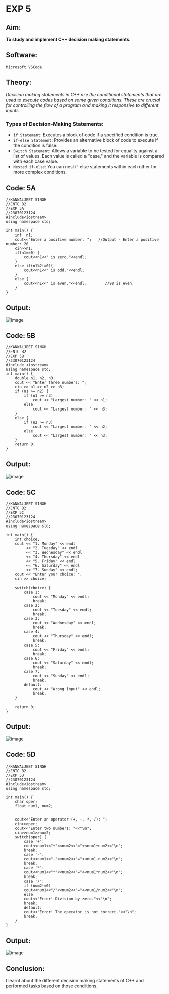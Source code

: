 # EXP 5

## Aim:
**To study and implement C++ decision making statements.**

## Software:
`Microsoft VSCode`

## Theory:
*Decision making statements in C++ are the conditional statements that are used to execute codes based on some given conditions. These are crucial for controlling the flow of a program and making it responsive to different inputs*

### Types of Decision-Making Statements:
+ `if Statement`: Executes a block of code if a specified condition is true.
+ `if-else Statement`: Provides an alternative block of code to execute if the condition is false.
+ `Switch Statement`: Allows a variable to be tested for equality against a list of values. Each value is called a "case," and the variable is compared with each case value.
+ `Nested if-else`: You can nest if-else statements within each other for more complex conditions.

## Code: 5A
```
//KANWALJEET SINGH
//ENTC B2
//EXP 5A
//23070123124
#include<iostream>
using namespace std;

int main() {
    int  n1;
    cout<<"Enter a positive number: ";   //Output - Enter a positive number: 20
    cin>>n1;
    if(n1==0) {
        cout<<n1<<" is zero."<<endl;
    }
    else if(n1%2!=0){
        cout<<n1<<" is odd."<<endl;
    }
    else {
        cout<<n1<<" is even."<<endl;        //98 is even.
    }
}
```
## Output:
![image](https://github.com/user-attachments/assets/8fd53a0a-cec9-478a-bd90-72e21b7d4526)

## Code: 5B
```
//KANWALJEET SINGH
//ENTC B2
//EXP 5B
//23070123124
#include <iostream>
using namespace std;
int main() {
    double n1, n2, n3;
    cout << "Enter three numbers: ";
    cin >> n1 >> n2 >> n3;
    if (n1 >= n2) {
        if (n1 >= n3)
            cout << "Largest number: " << n1;
        else
            cout << "Largest number: " << n3;
    }
    else {
        if (n2 >= n3)
            cout << "Largest number: " << n2;
        else
            cout << "Largest number: " << n3;
    }
    return 0;
}
```
## Output:
![image](https://github.com/user-attachments/assets/e16f7aff-24ca-4c9c-b71c-6ac33a148917)

## Code: 5C
```
//KANWALJEET SINGH
//ENTC B2
//EXP 5C
//23070123124
#include<iostream>
using namespace std;

int main() {
    int choice;
    cout << "1. Monday" << endl
         << "2. Tuesday" << endl
         << "3. Wednesday" << endl
         << "4. Thursday" << endl
         << "5. Friday" << endl
         << "6. Saturday" << endl
         << "7. Sunday" << endl;
    cout << "Enter your choice: ";
    cin >> choice;
    
    switch(choice) {
        case 1:
            cout << "Monday" << endl;
            break;
        case 2:
            cout << "Tuesday" << endl;
            break;
        case 3:
            cout << "Wednesday" << endl;
            break;
        case 4:
            cout << "Thursday" << endl;
            break;
        case 5:
            cout << "Friday" << endl;
            break;
        case 6:
            cout << "Saturday" << endl;
            break;
        case 7:
            cout << "Sunday" << endl;
            break;
        default:
            cout << "Wrong Input" << endl;
            break;
    }
    
    return 0;
}
```

## Output:
![image](https://github.com/user-attachments/assets/1672592e-e5d8-4082-9645-1bdfc045b5d1)

## Code: 5D
```
//KANWALJEET SINGH
//ENTC B2
//EXP 5D
//23070123124
#include<iostream>
using namespace std;

int main() {
    char oper;
    float num1, num2;
    

    cout<<"Enter an operator (+, -, *, /): ";
    cin>>oper;
    cout<<"Enter two numbers: "<<"\n";
    cin>>num1>>num2;
    switch(oper) {
        case '+':
        cout<<num1<<"+"<<num2<<"="<<num1+num2<<"\n";
        break;
        case '-':
        cout<<num1<<"-"<<num2<<"="<<num1-num2<<"\n";
        break;
        case '*':
        cout<<num1<<"*"<<num2<<"="<<num1*num2<<"\n";
        break;
        case '/':
        if (num2!=0)
        cout<<num1<<"/"<<num2<<"="<<num1/num2<<"\n";
        else
        cout<<"Error! Division by zero."<<"\n";
        break;
        default:
        cout<<"Error! The operator is not correct."<<"\n";
        break;
    }
}
```

## Output: 
![image](https://github.com/user-attachments/assets/94213bcf-8958-4d37-b201-57aad77d0cd8)

## Conclusion:
I learnt about the different decision making statements of C++ and performed tasks based on those conditions.
